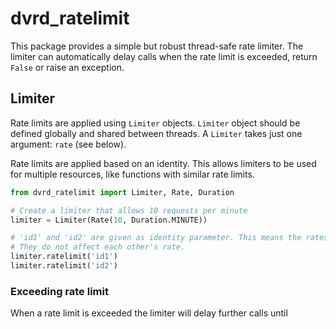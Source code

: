 # dvrd_ratelimit

This package provides a simple but robust thread-safe rate limiter. The limiter can automatically delay calls when the
rate limit is exceeded, return `False` or raise an exception.

## Limiter

Rate limits are applied using `Limiter` objects. `Limiter` object should be defined globally and shared between threads.
A `Limiter` takes just one argument: `rate` (see below).

Rate limits are applied based on an identity. This allows limiters to be used for multiple resources, like functions
with similar rate limits.

```python
from dvrd_ratelimit import Limiter, Rate, Duration

# Create a limiter that allows 10 requests per minute
limiter = Limiter(Rate(10, Duration.MINUTE))

# 'id1' and 'id2' are given as identity parameter. This means the rates for both identities will have one entry (call). 
# They do not affect each other's rate.
limiter.ratelimit('id1')
limiter.ratelimit('id2')
```

### Exceeding rate limit
When a rate limit is exceeded the limiter will delay further calls until 
